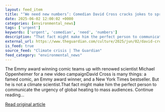```yaml
---
layout: feed_item
title: "‘We need new numbers’: Comedian David Cross cracks jokes to spread climate crisis awareness"
date: 2025-06-02 12:00:02 +0000
categories: [environmental_news]
tags: ['urgent']
keywords: ['urgent', 'comedian', 'need', 'numbers']
description: "That fact might make him the perfect person to communicate the urgency of global heating to mass audiences"
external_url: https://www.theguardian.com/culture/2025/jun/02/david-cross-comedy-climate-crisis
is_feed: true
source_feed: "Climate crisis | The Guardian"
feed_category: "environmental_news"
---
```


The Emmy award winning comic teams up with renowed scientist Michael Oppenheimer for a new video campaignDavid Cross is many things: a famed comic, an Emmy award winner, and a New York Times bestseller. But he is not a climate scientist.That fact might make him the perfect person to communicate the urgency of global heating to mass audiences. Continue reading...

[Read original article](https://www.theguardian.com/culture/2025/jun/02/david-cross-comedy-climate-crisis)
